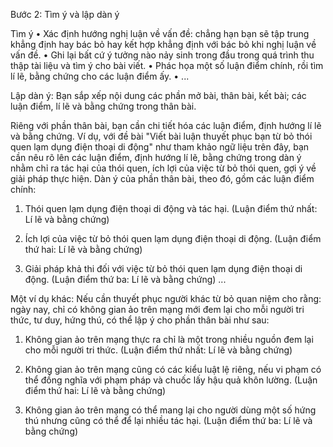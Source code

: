Bước 2: Tìm ý và lập dàn ý

Tìm ý
• Xác định hướng nghị luận về vấn đề: chẳng hạn bạn sẽ tập trung khẳng định hay bác bỏ hay kết hợp khẳng định với bác bỏ khi nghị luận về vấn đề.
• Ghi lại bất cứ ý tưởng nào nảy sinh trong đầu trong quá trình thu thập tài liệu và tìm ý cho bài viết.
• Phác họa một số luận điểm chính, rồi tìm lí lẽ, bằng chứng cho các luận điểm ấy.
• ...

Lập dàn ý: Bạn sắp xếp nội dung các phần mở bài, thân bài, kết bài; các luận điểm, lí lẽ và bằng chứng trong thân bài.

Riêng với phần thân bài, bạn cần chi tiết hóa các luận điểm, định hướng lí lẽ và bằng chứng. Ví dụ, với đề bài "Viết bài luận thuyết phục bạn từ bỏ thói quen lạm dụng điện thoại di động" như tham khảo ngữ liệu trên đây, bạn cần nêu rõ lên các luận điểm, định hướng lí lẽ, bằng chứng trong dàn ý nhằm chỉ ra tác hại của thói quen, ích lợi của việc từ bỏ thói quen, gợi ý về giải pháp thực hiện. Dàn ý của phần thân bài, theo đó, gồm các luận điểm chính:

1. Thói quen lạm dụng điện thoại di động và tác hại.
(Luận điểm thứ nhất: Lí lẽ và bằng chứng)

2. Ích lợi của việc từ bỏ thói quen lạm dụng điện thoại di động.
(Luận điểm thứ hai: Lí lẽ và bằng chứng)

3. Giải pháp khả thi đối với việc từ bỏ thói quen lạm dụng điện thoại di động.
(Luận điểm thứ ba: Lí lẽ và bằng chứng)
...

Một ví dụ khác: Nếu cần thuyết phục người khác từ bỏ quan niệm cho rằng: ngày nay, chỉ có không gian ảo trên mạng mới đem lại cho mỗi người tri thức, tư duy, hứng thú, có thể lập ý cho phần thân bài như sau:

1. Không gian ảo trên mạng thực ra chỉ là một trong nhiều nguồn đem lại cho mỗi người tri thức.
(Luận điểm thứ nhất: Lí lẽ và bằng chứng)

2. Không gian ảo trên mạng cũng có các kiểu luật lệ riêng, nếu vi phạm có thể đồng nghĩa với phạm pháp và chuốc lấy hậu quả khôn lường.
(Luận điểm thứ hai: Lí lẽ và bằng chứng)

3. Không gian ảo trên mạng có thể mang lại cho người dùng một số hứng thú nhưng cũng có thể để lại nhiều tác hại.
(Luận điểm thứ ba: Lí lẽ và bằng chứng)